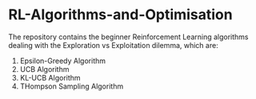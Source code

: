 # RL-Algorithms-and-Optimisation
The repository contains the beginner Reinforcement Learning algorithms dealing with the Exploration vs Exploitation dilemma, which are:
1. Epsilon-Greedy Algorithm
2. UCB Algorithm
3. KL-UCB Algorithm
4. THompson Sampling Algorithm
